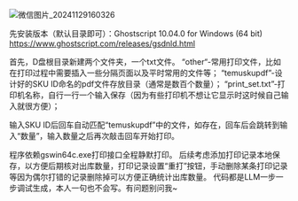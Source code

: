 ![微信图片_20241129160326](https://github.com/user-attachments/assets/150a42e6-db82-4a21-a80b-bc06db3e8319)

先安装版本（默认目录即可）：Ghostscript 10.04.0 for Windows (64 bit)
https://www.ghostscript.com/releases/gsdnld.html

首先，D盘根目录新建两个文件夹，一个txt文件。
“other“-常用打印文件，比如在打印过程中需要插入一些分隔页面以及平时常用的文件等；
“temuskupdf”-设计好的SKU ID命名的pdf文件存放目录（通常是数百个数量）；
“print_set.txt”-打印机名称，自行一行一个输入保存（因为有些打印机不想让它显示时这时候自己输入就很方便）；

输入SKU ID后回车自动匹配“temuskupdf”中的文件，如存在，回车后会跳转到输入“数量”，输入数量之后再次敲击回车开始打印。

程序依赖gswin64c.exe打印接口全程静默打印。
后续考虑添加打印记录本地保存，以方便后期核对出库数量，打印记录设置“重打”按钮，手动删除某条打印记录等因为偶尔打错的记录删除掉可以方便正确统计出库数量。
代码都是LLM一步一步调试生成，本人一句也不会写。有问题别问我~


